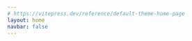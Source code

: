 ```yaml
---
# https://vitepress.dev/reference/default-theme-home-page
layout: home
navbar: false
---
```


<script setup>


import { useData } from 'vitepress'
const { theme, page, frontmatter } = useData()

import Portfolio from './portfolio/Portfolio.vue'

const imagePath = './portfolio/assets/images/'

const config = {
  active:"about",
  sidebar: {
    avatar: imagePath + "avatar.png",
    name: "Jiaolong",
    content: "Solo Developer",
    email: "jiaolong_wang@foxmail.com",
    phone: "",
    birthday: "",
    location: "北京",
    socials: [{
      title: "Github",
      url: "https://github.com/wang-jiaolong",
      icon: imagePath + "icon/github.png"
    },
    {
      title: "即刻",
      url: "https://web.okjike.com/u/DB74F1FC-514A-44A6-B8BE-D09E27C873E6",
      icon: imagePath + "icon/jike.png"
    },
    {
      title: "小红书",
      url: "https://www.xiaohongshu.com/user/profile/61921a4e000000002102b5b4?xhsshare=CopyLink&appuid=61921a4e000000002102b5b4&apptime=1662621464",
      icon: imagePath + "icon/redBook.png"
    },
    {
      title: "Bilibili",
      url: "https://space.bilibili.com/239811731",
      icon: imagePath + "icon/bilibili.png"
    }]
  },
  content: {
    about: `🧑🏻‍💻 白天社畜打工人 晚上独立开发者
    📱 App Store搜索: 事线｜物品指南
    📷 摄影小白 也想拍点有意思的照片
    🚗 数字游民策划中1%`,
    doings: [
      {icon: imagePath + "icon-app.svg", title: "iOS Developer", description: "一个正在成长的iOS独立开发者。"},
      {icon: imagePath + "icon-photo.svg", title: "Photography", description: "正在尝试着拍摄一些有趣的东西。"},
    ],
    skills:[
      {title:"编程", value:33.3},
      {title:"摄影", value:10},
      {title:"剪辑", value:10},
    ]
  }

}

</script>

<Portfolio :config="config"/>
